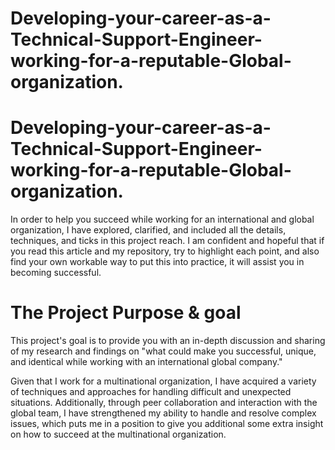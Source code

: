 # Developing-your-career-as-a-Technical-Support-Engineer-working-for-a-reputable-Global-organization.

# Developing-your-career-as-a-Technical-Support-Engineer-working-for-a-reputable-Global-organization.


In order to help you succeed while working for an international and global organization, I have explored, clarified, and included all the details, techniques, and ticks in this project reach. I am confident and hopeful that if you read this article and my repository, try to highlight each point, and also find your own workable way to put this into practice, it will assist you in becoming successful.

# The Project Purpose & goal

This project's goal is to provide you with an in-depth discussion and sharing of my research and findings on "what could make you successful, unique, and identical while working with an international global company."

Given that I work for a multinational organization, I have acquired a variety of techniques and approaches for handling difficult and unexpected situations. Additionally, through peer collaboration and interaction with the global team, I have strengthened my ability to handle and resolve complex issues, which puts me in a position to give you additional some extra insight on how to succeed at the multinational organization. 

